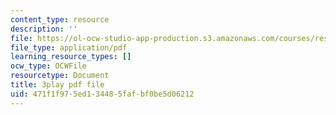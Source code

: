 ```yaml
---
content_type: resource
description: ''
file: https://ol-ocw-studio-app-production.s3.amazonaws.com/courses/res-ll-005-mathematics-of-big-data-and-machine-learning-january-iap-2020/471f1f975ed134485fafbf0be5d06212_WkYdi40yNwY.pdf
file_type: application/pdf
learning_resource_types: []
ocw_type: OCWFile
resourcetype: Document
title: 3play pdf file
uid: 471f1f97-5ed1-3448-5faf-bf0be5d06212
---
```

